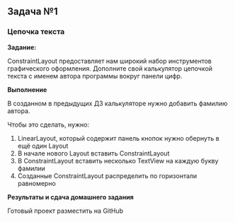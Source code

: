 
## Задача №1
### Цепочка текста


**Задание:**

ConstraintLayout предоставляет нам широкий набор инструментов графического оформления.
Дополните свой калькулятор цепочкой текста с именем автора программы вокруг панели цифр.




**Выполнение**

В созданном в предыдущих ДЗ калькуляторе нужно добавить фамилию автора.

Чтобы это сделать, нужно:

1. LinearLayout, который содержит панель кнопок нужно обернуть в ещё один Layout
2. В начале нового Layout вставить ConstraintLayout
3. В ConstraintLayout вставить несколько TextView на каждую букву фамилии
4. Созданные ConstraintLayout распределить по горизонтали равномерно



**Результаты и сдача домашнего задания**

Готовый проект разместить на GitHub


